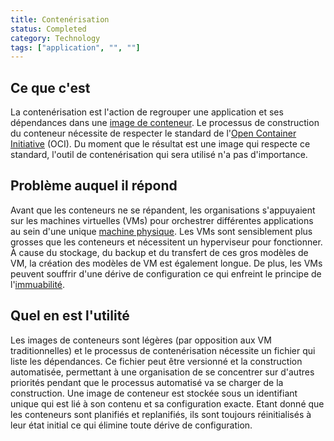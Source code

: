 ```yaml
---
title: Contenérisation
status: Completed
category: Technology
tags: ["application", "", ""]
---
```


## Ce que c'est

La contenérisation est l'action de regrouper une application et ses dépendances dans une [image de conteneur](/container-image/).
Le processus de construction du conteneur nécessite de respecter le standard de l'[Open Container Initiative](https://opencontainers.org) (OCI).
Du moment que le résultat est une image qui respecte ce standard, l'outil de contenérisation qui sera utilisé n'a pas d'importance.

## Problème auquel il répond

Avant que les conteneurs ne se répandent, les organisations s'appuyaient sur les machines virtuelles (VMs) pour orchestrer différentes applications au sein d'une unique [machine physique](/bare-metal-machine/).
Les VMs sont sensiblement plus grosses que les conteneurs et nécessitent un hyperviseur pour fonctionner.
À cause du stockage, du backup et du transfert de ces gros modèles de VM, la création des modèles de VM est également longue.
De plus, les VMs peuvent souffrir d'une dérive de configuration ce qui enfreint le principe de l'[immuabilité](/immutable-infrastructure/).

## Quel en est l'utilité

Les images de conteneurs sont légères (par opposition aux VM traditionnelles) et
le processus de contenérisation nécessite un fichier qui liste les dépendances.
Ce fichier peut être versionné et la construction automatisée, permettant
à une organisation de se concentrer sur d'autres priorités pendant que 
le processus automatisé va se charger de la construction.
Une image de conteneur est stockée sous un identifiant unique qui est lié à 
son contenu et sa configuration exacte.
Etant donné que les conteneurs sont planifiés et replanifiés, ils sont toujours
réinitialisés à leur état initial ce qui élimine toute dérive de configuration.
